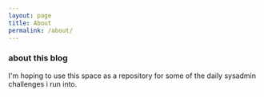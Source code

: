 ```yaml
---
layout: page
title: About
permalink: /about/
---
```


### about this blog

I'm hoping to use this space as a repository for some of the daily sysadmin challenges i run into.

